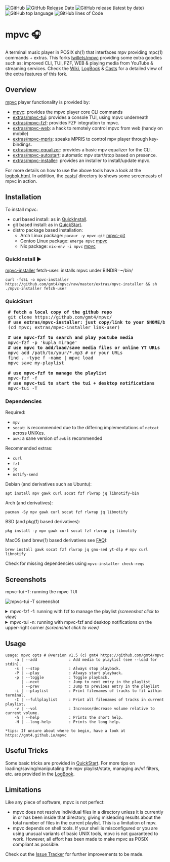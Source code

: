 
![GitHub](https://img.shields.io/github/license/gmt4/mpvc)
![GitHub Release Date](https://img.shields.io/github/release-date/gmt4/mpvc)
![GitHub release (latest by date)](https://img.shields.io/github/v/release/gmt4/mpvc)
![GitHub top language](https://img.shields.io/github/languages/top/gmt4/mpvc)
![GitHub lines of Code](https://sloc.xyz/github/gmt4/mpvc/?category=code)

# mpvc 🎧

A terminal music player in POSIX sh(1) that interfaces mpv providing mpc(1) commands + extras.
This forks [lwillets/mpvc](https://github.com/lwilletts/mpvc) providing some extra goodies such as: improved CLI, TUI, FZF, WEB & playing media from YouTube & streaming services.
Check the [Wiki](../../wiki), [LogBook](https://gmt4.github.io/mpvc/logbook.html) & [Casts](https://gmt4.github.io/mpvc/casts/) for a detailed view of the extra features of this fork.

## Overview

[mpvc](https://github.com/gmt4/mpvc/) player functionality is provided by:

- [mpvc](../../blob/master/mpvc): provides the mpvc player core CLI commands
- [extras/mpvc-tui](../../blob/master/extras/mpvc-tui): provides a console TUI, using mpvc underneath
- [extras/mpvc-fzf](../../blob/master/extras/mpvc-fzf): provides FZF integration to mpvc.
- [extras/mpvc-web](../../blob/master/extras/mpvc-web): a hack to remotely control mpvc from web (handy on mobile)
- [extras/mpvc-mpris](../../blob/master/extras/mpvc-mpris): speaks MPRIS to control mpv player through key-bindings.
- [extras/mpvc-equalizer](../../blob/master/extras/mpvc-equalizer): provides a basic mpv equalizer for the CLI.
- [extras/mpvc-autostart](../../blob/master/extras/mpvc-autostart): automatic mpv start/stop based on presence.
- [extras/mpvc-installer](../../blob/master/extras/mpvc-installer): provides an installer to install/update mpvc.

For more details on how to use the above tools have a look at the [logbok.html](https://gmt4.github.io/mpvc/logbook.html).
In addition, the [casts/](https://gmt4.github.io/mpvc/casts/) directory to shows some screencasts of mpvc in action.

## Installation

To install mpvc:

- curl based install: as in [QuickInstall](#quickinstall-%EF%B8%8F).
- git based install: as in [QuickStart](#quickstart).
- distro package based installation:
  - Arch Linux package: `pacaur -y mpvc-git` [mpvc-git](https://aur.archlinux.org/packages/mpvc-git)
  - Gentoo Linux package: `emerge mpvc` [mpvc](https://gitlab.com/xy2_/osman)
  - Nix package: `nix-env -i mpvc` [mpvc](http://github.com/nixos/nixpkgs/tree/master/pkgs/applications/misc/mpvc)

### QuickInstall ▶️

[mpvc-installer](../../blob/master/extras/mpvc-installer) fetch-user: installs mpvc under BINDIR=~/bin/

`curl -fsSL -o mpvc-installer https://github.com/gmt4/mpvc/raw/master/extras/mpvc-installer && sh ./mpvc-installer fetch-user`

### QuickStart

<pre>
 <b># fetch a local copy of the github repo</b>
 git clone https://github.com/gmt4/mpvc/
 <b># use extras/mpvc-installer: just copy/link to your $HOME/bin</b>
 (cd mpvc; extras/mpvc-installer link-user)

 <b># use mpvc-fzf to search and play youtube media</b>
 mpvc-fzf -p 'kupla mirage'
 <b># use mpvc to add/load/save media files or online YT URLs</b>
 mpvc add /path/to/your/*.mp3 # or your URLs
 find . -type f -name | mpvc load
 mpvc save my-playlist

 <b># use mpvc-fzf to manage the playlist</b>
 mpvc-fzf -f
 <b># use mpvc-tui to start the tui + desktop notifications</b>
 mpvc-tui -T
</pre>

### Dependencies

Required:

- `mpv`
- `socat`: is recommended due to the differing implementations of `netcat` across UNIXes.
- `awk`: a sane version of `awk` is recommended

Recommended extras:

- `curl`
- `fzf`
- `jq`
- `notify-send`

Debian (and derivatives such as Ubuntu):

    apt install mpv gawk curl socat fzf rlwrap jq libnotify-bin
     
Arch (and derivatives):

    pacman -Sy mpv gawk curl socat fzf rlwrap jq libnotify

BSD (and pkg(1) based derivatives):

    pkg install -y mpv gawk curl socat fzf rlwrap jq libnotify

MacOS (and brew(1) based derivatives see [FAQ](../../wiki/FAQ)):

    brew install gawk socat fzf rlwrap jq gnu-sed yt-dlp # mpv curl libnotify

Check for missing dependencies using `mpvc-installer check-reqs`

## Screenshots

mpvc-tui -T: running the mpvc TUI

![mpvc-tui -T screenshot](../../blob/master/docs/assets/mpvc-tui.png)

<details>
<summary>mpvc-fzf -f: running with fzf to manage the playlist <i>(screenshot click to view)</i></summary>
 
![mpvc-fzf screenshot](../../blob/master/docs/assets/mpvc-tui-arch.png)
</details>

<details>
<summary>mpvc-tui -n: running with mpvc-fzf and desktop notifications on the upper-right corner <i>(screenshot click to view)</i></summary>

![mpvc tui+fzf+notifications screenshot](../../blob/master/docs/assets/mpvc-tui-fzf.png)
</details> 
     
## Usage

```console
usage: mpvc opts # @version v1.5 (c) gmt4 https://github.com/gmt4/mpvc
    -a | --add              : Add media to playlist (see --load for stdin).
    -s | --stop             : Always stop playback.
    -P | --play             : Always start playback.
    -p | --toggle           : Toggle playback.
       | --next             : Jump to next entry in the playlist
       | --prev             : Jump to previous entry in the playlist
    -i | --playlist         : Print filenames of tracks to fit within terminal.
    -I | --fullplaylist     : Print all filenames of tracks in current playlist.
    -v | --vol              : Increase/decrease volume relative to current volume.
    -h | --help             : Prints the short help.
    -H | --long-help        : Prints the long help.

*tips: If unsure about where to begin, have a look at https://gmt4.github.io/mpvc
```

## Useful Tricks

Some basic tricks are provided in [QuickStart](#quickstart). For more tips on loading/saving/maniputaling the mpv playlist/state, managing av/vf filters, etc. are provided in the [LogBook](https://gmt4.github.io/mpvc/logbook.html).

## Limitations

Like any piece of software, mpvc is not perfect:

- mpvc does not resolve individual files in a directory unless it is
  currently in or has been inside that directory, giving misleading results about
  the total number of files in the current playlist. This is a limitation of mpv.
- mpvc depends on shell tools. If your shell is misconfigured or you are using
  unusual variants of basic UNIX tools, mpvc is not guaranteed to work. However,
  all effort has been made to make mpvc as POSIX compliant as possible.

Check out the [Issue Tracker](../../issues) for further improvements to be made.
